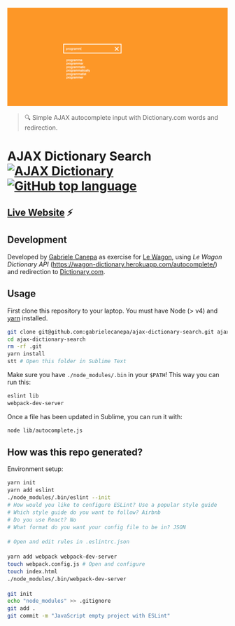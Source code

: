 ![AJAX Dictionary Search](bg.png)

>🔍 Simple AJAX autocomplete input with Dictionary.com words and redirection.

# AJAX Dictionary Search [![AJAX Dictionary](https://img.shields.io/badge/ajax-dictionary-orange.svg)](https://gabrielecanepa.github.io/ajax-dictionary-search/) [![GitHub top language](https://img.shields.io/github/languages/top/badges/shields.svg)](https://github.com/gabrielecanepa/ajax-dictionary-search)

## [Live Website](https://gabrielecanepa.github.io/ajax-dictionary-search/) ⚡️

## Development

Developed by [Gabriele Canepa](http://www.gabrielecanepa.com/) as exercise for [Le Wagon](http://www.lewagon.com), using _Le Wagon Dictionary API_ (https://wagon-dictionary.herokuapp.com/autocomplete/) and redirection to [Dictionary.com](http://www.dictionary.com).

## Usage

First clone this repository to your laptop. You must have Node (> v4) and [yarn](https://yarnpkg.com/lang/en/docs/install/) installed.

```bash
git clone git@github.com:gabrielecanepa/ajax-dictionary-search.git ajax-dictionary-search
cd ajax-dictionary-search
rm -rf .git
yarn install
stt # Open this folder in Sublime Text
```

Make sure you have `./node_modules/.bin` in your `$PATH`! This way you can run this:

```bash
eslint lib
webpack-dev-server
```

Once a file has been updated in Sublime, you can run it with:

```bash
node lib/autocomplete.js
```

## How was this repo generated?

Environment setup:

```bash
yarn init
yarn add eslint
./node_modules/.bin/eslint --init
# How would you like to configure ESLint? Use a popular style guide
# Which style guide do you want to follow? Airbnb
# Do you use React? No
# What format do you want your config file to be in? JSON

# Open and edit rules in .eslintrc.json

yarn add webpack webpack-dev-server
touch webpack.config.js # Open and configure
touch index.html
./node_modules/.bin/webpack-dev-server

git init
echo "node_modules" >> .gitignore
git add .
git commit -m "JavaScript empty project with ESLint"
```
